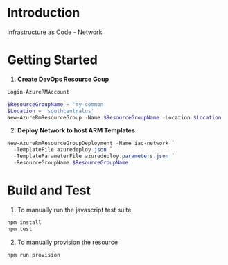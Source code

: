 # Introduction
Infrastructure as Code - Network

# Getting Started

1. __Create DevOps Resource Goup__

```powershell
Login-AzureRMAccount

$ResourceGroupName = 'my-common'
$Location = 'southcentralus'
New-AzureRmResourceGroup -Name $ResourceGroupName -Location $Location
```

2. __Deploy Network to host ARM Templates__

```powershell
New-AzureRmResourceGroupDeployment -Name iac-network `
  -TemplateFile azuredeploy.json `
  -TemplateParameterFile azuredeploy.parameters.json `
  -ResourceGroupName $ResourceGroupName 
```


# Build and Test

1. To manually run the javascript test suite

```bash
npm install
npm test
```

2. To manually provision the resource

```bash
npm run provision
```
